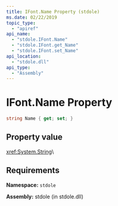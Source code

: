 ```yaml
---
title: IFont.Name Property (stdole)
ms.date: 02/22/2019
topic_type:
  - "apiref"
api_name:
  - "stdole.IFont.Name"
  - "stdole.IFont.get_Name"
  - "stdole.IFont.set_Name"
api_location:
  - "stdole.dll"
api_type:
  - "Assembly"
---
```

# IFont.Name Property

```csharp
string Name { get; set; }
```

## Property value

<xref:System.String>\

## Requirements

**Namespace:** `stdole`

**Assembly:** stdole (in stdole.dll)